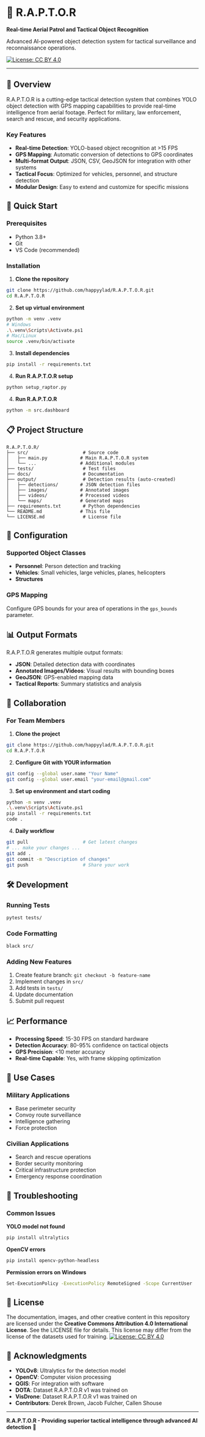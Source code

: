 # 🦅 R.A.P.T.O.R
**Real-time Aerial Patrol and Tactical Object Recognition**

Advanced AI-powered object detection system for tactical surveillance and reconnaissance operations.

[![License: CC BY 4.0](https://licensebuttons.net/l/by/4.0/88x31.png)](https://creativecommons.org/licenses/by/4.0/)

---

## 🎯 Overview

R.A.P.T.O.R is a cutting-edge tactical detection system that combines YOLO object detection with GPS mapping capabilities to provide real-time intelligence from aerial footage. Perfect for military, law enforcement, search and rescue, and security applications.

### Key Features
- **Real-time Detection**: YOLO-based object recognition at >15 FPS
- **GPS Mapping**: Automatic conversion of detections to GPS coordinates  
- **Multi-format Output**: JSON, CSV, GeoJSON for integration with other systems
- **Tactical Focus**: Optimized for vehicles, personnel, and structure detection
- **Modular Design**: Easy to extend and customize for specific missions

## 🚀 Quick Start

### Prerequisites
- Python 3.8+
- Git
- VS Code (recommended)

### Installation

1. **Clone the repository**
```bash
git clone https://github.com/happyylad/R.A.P.T.O.R.git
cd R.A.P.T.O.R
```

2. **Set up virtual environment**
```bash
python -m venv .venv
# Windows
.\.venv\Scripts\Activate.ps1
# Mac/Linux  
source .venv/bin/activate
```

3. **Install dependencies**
```bash
pip install -r requirements.txt
```

4. **Run R.A.P.T.O.R setup**
```bash
python setup_raptor.py
```

4. **Run R.A.P.T.O.R**
```bash
python -m src.dashboard
```


## 📋 Project Structure

```
R.A.P.T.O.R/
├── src/                    # Source code
│   ├── main.py            # Main R.A.P.T.O.R system
│   └── ...                # Additional modules
├── tests/                  # Test files
├── docs/                   # Documentation
├── output/                 # Detection results (auto-created)
│   ├── detections/        # JSON detection files
│   ├── images/            # Annotated images
│   ├── videos/            # Processed videos
│   └── maps/              # Generated maps
├── requirements.txt        # Python dependencies
└── README.md              # This file
└── LICENSE.md              # License file
```

## 🔧 Configuration

### Supported Object Classes
- **Personnel**: Person detection and tracking
- **Vehicles**: Small vehicles, large vehicles, planes, helicopters
- **Structures**


### GPS Mapping
Configure GPS bounds for your area of operations in the `gps_bounds` parameter.

## 📊 Output Formats

R.A.P.T.O.R generates multiple output formats:
- **JSON**: Detailed detection data with coordinates
- **Annotated Images/Videos**: Visual results with bounding boxes
- **GeoJSON**: GPS-enabled mapping data
- **Tactical Reports**: Summary statistics and analysis

## 🤝 Collaboration

### For Team Members

1. **Clone the project**
```bash
git clone https://github.com/happyylad/R.A.P.T.O.R.git
cd R.A.P.T.O.R
```

2. **Configure Git with YOUR information**
```bash
git config --global user.name "Your Name"
git config --global user.email "your-email@gmail.com"
```

3. **Set up environment and start coding**
```bash
python -m venv .venv
.\.venv\Scripts\Activate.ps1
pip install -r requirements.txt
code .
```

4. **Daily workflow**
```bash
git pull                    # Get latest changes
# ... make your changes ...
git add .
git commit -m "Description of changes"
git push                    # Share your work
```

## 🛠️ Development

### Running Tests
```bash
pytest tests/
```

### Code Formatting
```bash
black src/
```

### Adding New Features
1. Create feature branch: `git checkout -b feature-name`
2. Implement changes in `src/`
3. Add tests in `tests/`
4. Update documentation
5. Submit pull request

## 📈 Performance

- **Processing Speed**: 15-30 FPS on standard hardware
- **Detection Accuracy**: 80-95% confidence on tactical objects
- **GPS Precision**: <10 meter accuracy
- **Real-time Capable**: Yes, with frame skipping optimization

## 🎯 Use Cases

### Military Applications
- Base perimeter security
- Convoy route surveillance  
- Intelligence gathering
- Force protection

### Civilian Applications
- Search and rescue operations
- Border security monitoring
- Critical infrastructure protection
- Emergency response coordination

## 🐛 Troubleshooting

### Common Issues

**YOLO model not found**
```bash
pip install ultralytics
```

**OpenCV errors**
```bash
pip install opencv-python-headless
```

**Permission errors on Windows**
```bash
Set-ExecutionPolicy -ExecutionPolicy RemoteSigned -Scope CurrentUser
```

## 📄 License

The documentation, images, and other creative content in this repository are licensed under the **Creative Commons Attribution 4.0 International License**. See the LICENSE file for details. This license may differ from the license of the datasets used for training.
[![License: CC BY 4.0](https://licensebuttons.net/l/by/4.0/88x31.png)](https://creativecommons.org/licenses/by/4.0/)

## 🙏 Acknowledgments

- **YOLOv8**: Ultralytics for the detection model
- **OpenCV**: Computer vision processing
- **QGIS**: For integration with software
- **DOTA**: Dataset R.A.P.T.O.R v1 was trained on
- **VisDrone**: Dataset R.A.P.T.O.R v1 was trained on
- **Contributors**: Derek Brown, Jacob Fulcher, Callen Shouse
---

**R.A.P.T.O.R - Providing superior tactical intelligence through advanced AI detection** 🦅